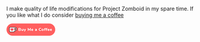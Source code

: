 I make quality of life modifications for Project Zomboid in my spare time.
If you like what I do consider [buying me a coffee](https://ko-fi.com/orcicorn)

[![Ko-Fi Logo](https://raw.githubusercontent.com/Orcicorn-ProjectZomboid/.github/master/images/kofi.png)](https://ko-fi.com/orcicorn)

